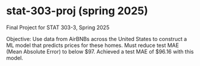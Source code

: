 # stat-303-proj (spring 2025)
Final Project for STAT 303-3, Spring 2025

Objective: Use data from AirBNBs across the United States to construct a ML model that predicts prices for these homes. Must reduce test MAE (Mean Absolute Error) to below $97. Achieved a test MAE of $96.16 with this model.
